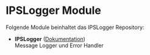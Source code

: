 # IPSLogger Module

Folgende Module beinhaltet das IPSLogger Repository:

- __IPSLogger__ ([Dokumentation](IPSLogger))  
	Message Logger und Error Handler


